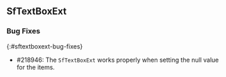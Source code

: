 ## SfTextBoxExt

### Bug Fixes
{:#sftextboxext-bug-fixes}

* \#218946: The `SfTextBoxExt` works properly when setting the null value for the items. 